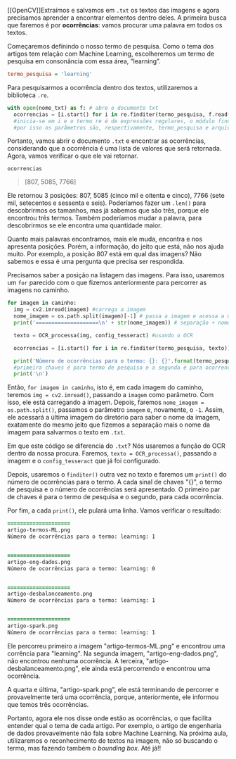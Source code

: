 [[OpenCV]]Extraímos e salvamos em `.txt` os textos das imagens e agora precisamos aprender a encontrar elementos dentro deles. A primeira busca que faremos é por **ocorrências**: vamos procurar uma palavra em todos os textos.

Começaremos definindo o nosso termo de pesquisa. Como o tema dos artigos tem relação com Machine Learning, escolheremos um termo de pesquisa em consonância com essa área, “learning”.

```ini
termo_pesquisa = 'learning'
```

Para pesquisarmos a ocorrência dentro dos textos, utilizaremos a biblioteca `.re`.

```python
with open(nome_txt) as f: # abre o documento txt
  ocorrencias = [i.start() for i in re.finditer(termo_pesquisa, f.read())] #ocorrencia é uma lista. 
  #inicia-se em i e o termo re é de expressões regulares, o módulo finditer é para encontrar um termo de pesquisa dentro do arquivo
  #por isso os parâmetros são, respectivamente, termo_pesquisa e arquivo a ser lido.
```

Portanto, vamos abrir o documento `.txt` e encontrar as ocorrências, considerando que a ocorrência é uma lista de valores que será retornada. Agora, vamos verificar o que ele vai retornar.

```undefined
ocorrencias
```

> [807, 5085, 7766]

Ele retornou 3 posições: 807, 5085 (cinco mil e oitenta e cinco), 7766 (sete mil, setecentos e sessenta e seis). Poderíamos fazer um `.len()` para descobrirmos os tamanhos, mas já sabemos que são três, porque ele encontrou três termos. Também poderíamos mudar a palavra, para descobrirmos se ele encontra uma quantidade maior.

Quanto mais palavras encontramos, mais ele muda, encontra e nos apresenta posições. Porém, a informação, do jeito que está, não nos ajuda muito. Por exemplo, a posição 807 está em qual das imagens? Não sabemos e essa é uma pergunta que precisa ser respondida.

Precisamos saber a posição na listagem das imagens. Para isso, usaremos um `for` parecido com o que fizemos anteriormente para percorrer as imagens no caminho.

```python
for imagem in caminho:
  img = cv2.imread(imagem) #carrega a imagem
  nome_imagem = os.path.split(imagem)[-1] # passa a imagem e acessa a última posição do diretório
  print('====================\n' + str(nome_imagem)) # separação + nome da imagem

  texto = OCR_processa(img, config_tesseract) #usando o OCR

  ocorrencias = [i.start() for i in re.finditer(termo_pesquisa, texto)] #usando o finditer novamente no texto

  print('Número de ocorrências para o termo: {}: {}'.format(termo_pesquisa, len(ocorrencias))) 
  #primeira chaves é para termo de pesquisa e a segunda é para ocorrencias
  print('\n')

```

Então, `for imagem in caminho`, isto é, em cada imagem do caminho, teremos `img = cv2.imread()`, passando a `imagem` como parâmetro. Com isso, ele está carregando a imagem. Depois, faremos `nome_imagem = os.path.split()`, passamos o parâmetro `imagem` e, novamente, o `-1`. Assim, ele acessará a última imagem do diretório para saber o nome da imagem, exatamente do mesmo jeito que fizemos a separação mais o nome da imagem para salvarmos o texto em `.txt`.

Em que este código se diferencia do `.txt`? Nós usaremos a função do OCR dentro da nossa procura. Faremos, `texto = OCR_processa()`, passando a imagem e o `config_tesseract` que já foi configurado.

Depois, usaremos o `finditer()` outra vez no texto e faremos um `print()` do número de ocorrências para o termo. A cada sinal de chaves "{}", o termo de pesquisa e o número de ocorrências será apresentado. O primeiro par de chaves é para o termo de pesquisa e o segundo, para cada ocorrência.

Por fim, a cada `print()`, ele pulará uma linha. Vamos verificar o resultado:

```diff
====================
artigo-termos-ML.png
Número de ocorrências para o termo: learning: 1


====================
artigo-eng-dados.png
Número de ocorrências para o termo: learning: 0


====================
artigo-desbalanceamento.png
Número de ocorrências para o termo: learning: 1


====================
artigo-spark.png
Número de ocorrências para o termo: learning: 1
```

Ele percorreu primeiro a imagem "artigo-termos-ML.png" e encontrou uma corrência para "learning". Na segunda imagem, "artigo-eng-dados.png", não encontrou nenhuma ocorrência. A terceira, "artigo-desbalanceamento.png", ele ainda está percorrendo e encontrou uma ocorrência.

A quarta e última, "artigo-spark.png", ele está terminando de percorrer e provavelmente terá uma ocorrência, porque, anteriormente, ele informou que temos três ocorrências.

Portanto, agora ele nos disse onde estão as ocorrências, o que facilita entender qual o tema de cada artigo. Por exemplo, o artigo de engenharia de dados provavelmente não fala sobre Machine Learning. Na próxima aula, utilizaremos o reconhecimento de textos na imagem, não só buscando o termo, mas fazendo também o _bounding box_. Até já!!